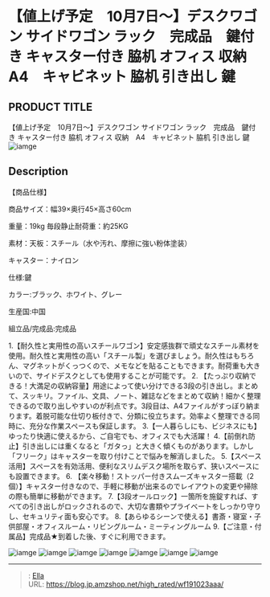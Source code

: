 # 【値上げ予定　10月7日～】デスクワゴン サイドワゴン ラック　完成品　鍵付き キャスター付き 脇机 オフィス 収納　A4　キャビネット 脇机 引き出し 鍵


## PRODUCT TITLE 

【値上げ予定　10月7日～】デスクワゴン サイドワゴン ラック　完成品　鍵付き キャスター付き 脇机 オフィス 収納　A4　キャビネット 脇机 引き出し 鍵![iamge](https://b2bfiles1.gigab2b.cn/image/wkseller/301/WF191023/20200115_b31d778c4a849051cb2e406e8d55024e.jpg)

## Description


【商品仕様】

商品サイズ：幅39×奥行45×高さ60cm

重量：19kg 毎段静止耐荷重：約25KG

素材：天板：スチール（水や汚れ、摩擦に強い粉体塗装）

キャスター：ナイロン

仕様:鍵

カラー:ブラック、ホワイト、グレー

生産国:中国

組立品/完成品:完成品



1.【耐久性と実用性の高いスチールワゴン】安定感抜群で頑丈なスチール素材を使用。耐久性と実用性の高い「スチール製」を選びましょう。耐久性はもちろん、マグネットがくっつくので、メモなどを貼ることもできます。耐荷重も大きいので、サイドデスクとしても使用することが可能です。
2. 【たっぷり収納できる！大満足の収納容量】用途によって使い分けできる3段の引き出し。まとめて、スッキリ。ファイル、文具、ノート、雑誌などをまとめて収納！細かく整理できるので取り出しやすいのが利点です。3段目は、A4ファイルがすっぼり納まります。着脱可能な仕切り板付きで、分類に役立ちます。効率よく整理できる同時に、充分な作業スペースも保証します。
3.【一人暮らしにも、ビジネスにも】ゆったり快適に使えるから、ご自宅でも、オフィスでも大活躍！
4.【前倒れ防止】引き出しには重くなると「ガタっ」と大きく傾くものがあります。しかし「フリーク」はキャスターを取り付けことで悩みを解消しました。
5.【スペース活用】スペースを有効活用、便利なスリムデスク場所を取らず、狭いスペースにも設置できます。
6. 【楽々移動！ストッパー付きスムーズキャスター搭載（2個）】キャスター付きなので、手軽に移動が出来るのでレイアウトの変更や掃除の際も簡単に移動ができます。
7.【3段オールロック】一箇所を施錠すれば、すべての引き出しがロックされるので、大切な書類やプライベートをしっかり守りし、セキュリティ面も安心です。
8.【あらゆるシーンで使える】書斎・寝室・子供部屋・オフィスルーム・リビングルーム・ミーティングルーム
9.【ご注意・付属品】完成品★到着した後、すぐに利用できます。

![iamge](https://b2bfiles1.gigab2b.cn/image/wkseller/301/WF191023/20200115_266bbd3609d0bdf960a962800f3df142.jpg)
![iamge](https://b2bfiles1.gigab2b.cn/image/wkseller/301/WF191023/20200115_28a7c53c485d0001efbe6ff29df980e9.jpg)
![iamge](https://b2bfiles1.gigab2b.cn/image/wkseller/301/WF191023/20200115_45f7ec38206a341dcb4bd5f7407f27d1.jpg)
![iamge](https://b2bfiles1.gigab2b.cn/image/wkseller/301/WF191023/20200115_62bc97cf2fa9fb88a31f874356c84410.jpg)
![iamge](https://b2bfiles1.gigab2b.cn/image/wkseller/301/WF191023/20200115_652cb1e6e4856bb82ed78ac3047e5860.jpg)
![iamge](https://b2bfiles1.gigab2b.cn/image/wkseller/301/WF191023/20200115_6e256294e38269ea43860922edfbf3f8.jpg)
![iamge](https://b2bfiles1.gigab2b.cn/image/wkseller/301/WF191023/20200115_267f46105a2656859c1a2596bf616f00.jpg)


---

> : [Ella](https://blog.jp.amzshop.net/)  
> URL: https://blog.jp.amzshop.net/high_rated/wf191023aaa/  

